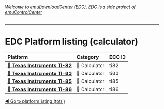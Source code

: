 ###### Welcome to [emuDownloadCenter (EDC)](https://github.com/PhoenixInteractiveNL/emuDownloadCenter/wiki/), EDC is a side project of [emuControlCenter](https://github.com/PhoenixInteractiveNL/emuControlCenter/wiki/)
***
# EDC Platform listing (calculator)

| Platform   | Category      | ECC ID      |
|:-----------|:--------------|:------------|
| [:file_folder: **Texas Instruments TI-82**](https://github.com/PhoenixInteractiveNL/emuDownloadCenter/wiki/Platform-ti82) | :iphone: Calculator | ti82 |
| [:file_folder: **Texas Instruments TI-83**](https://github.com/PhoenixInteractiveNL/emuDownloadCenter/wiki/Platform-ti83) | :iphone: Calculator | ti83 |
| [:file_folder: **Texas Instruments TI-85**](https://github.com/PhoenixInteractiveNL/emuDownloadCenter/wiki/Platform-ti85) | :iphone: Calculator | ti85 |
| [:file_folder: **Texas Instruments TI-86**](https://github.com/PhoenixInteractiveNL/emuDownloadCenter/wiki/Platform-ti86) | :iphone: Calculator | ti86 |

[:arrow_backward: Go to platform listing (total)](https://github.com/PhoenixInteractiveNL/emuDownloadCenter/wiki/EDC-Platform-List)
